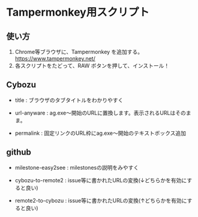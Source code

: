 # Tampermonkey用スクリプト

## 使い方

1. Chrome等ブラウザに、Tampermonkey を追加する。
   https://www.tampermonkey.net/
2. 各スクリプトをたどって、RAW ボタンを押して、インストール！

## Cybozu

- title : ブラウザのタブタイトルをわかりやすく

- url-anyware : ag.exe～開始のURLに置換します。表示されるURLはそのまま。

- permalink : 固定リンクのURL枠にag.exe～開始のテキストボックス追加

## github

- milestone-easy2see : milestonesの説明をみやすく

- cybozu-to-remote2 : issue等に書かれたURLの変換(↓どちらかを有効にすると良い)

- remote2-to-cybozu : issue等に書かれたURLの変換(↑どちらかを有効にすると良い)
